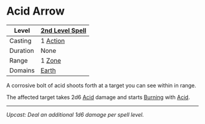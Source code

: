 # Acid Arrow

| Level    | [2nd Level Spell](2nd%20Level%20Spells.md)                            |
| -------- | --------------------------------------------------------------------- |
| Casting  | 1 [Action](../../../../Game%20Procedures/Core%20Procedures/Action.md) |
| Duration | None                                                                  |
| Range    | 1 [Zone](../../../../Game%20Procedures/Core%20Procedures/Zone.md)     |
| Domains  | [Earth](../../Spell%20Domains/Earth.md)                               |

A corrosive bolt of acid shoots forth at a target you can see within in range.

The affected target takes 2d6 [Acid](../../../../Game%20Procedures/Combat/Damage%20Types/Acid.md) damage and starts [Burning](../../../../Game%20Procedures/Conditions/Burning.md) with [Acid](../../../../Game%20Procedures/Combat/Damage%20Types/Acid.md).

---
*Upcast: Deal an additional 1d6 damage per spell level.*
